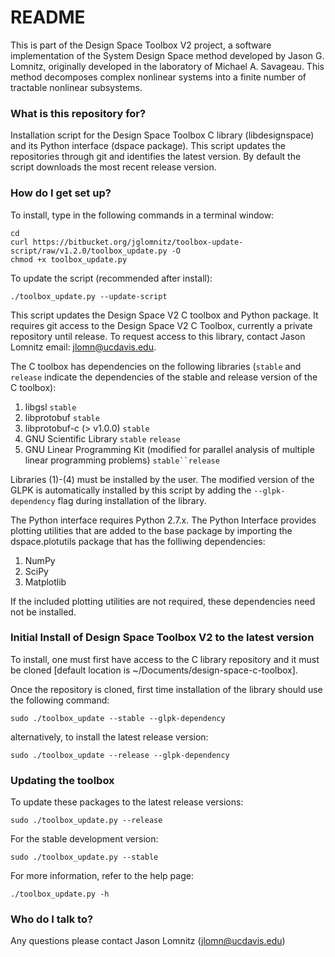 # README #

This is part of the Design Space Toolbox V2 project, a software implementation of the System Design Space method developed by Jason G. Lomnitz, originally developed in the laboratory of Michael A. Savageau. This method decomposes complex nonlinear systems into a finite number of tractable nonlinear subsystems.

### What is this repository for? ###

Installation script for the Design Space Toolbox C library (libdesignspace) and its Python interface (dspace package). This script updates the repositories through git and identifies the latest version. By default the script downloads the most recent release version.

### How do I get set up? ###

To install, type in the following commands in a terminal window:

    cd
    curl https://bitbucket.org/jglomnitz/toolbox-update-script/raw/v1.2.0/toolbox_update.py -O
    chmod +x toolbox_update.py

To update the script (recommended after install):

    ./toolbox_update.py --update-script

This script updates the Design Space V2 C toolbox and Python package. It requires git access to the Design Space V2 C Toolbox, currently a private repository until release. To request access to this library, contact Jason Lomnitz email: jlomn@ucdavis.edu.

The C toolbox has dependencies on the following libraries (`stable` and `release` indicate the dependencies of the stable and release version of the C toolbox):

1. libgsl `stable`
2. libprotobuf `stable`
3. libprotobuf-c (> v1.0.0) `stable`
4. GNU Scientific Library `stable` `release`
5. GNU Linear Programming Kit (modified for parallel analysis of multiple linear programming problems) `stable``release`

Libraries (1)-(4) must be installed by the user. The modified version of the GLPK is automatically installed by this script by adding the `--glpk-dependency` flag during installation of the library.

The Python interface requires Python 2.7.x. The Python Interface provides plotting utilities that are added to the base package by importing the dspace.plotutils package that has the folliwing dependencies:

1. NumPy
2. SciPy
3. Matplotlib

If the included plotting utilities are not required, these dependencies need not be installed.

### Initial Install of Design Space Toolbox V2 to the latest version ###

To install, one must first have access to the C library repository and it must be cloned [default location is ~/Documents/design-space-c-toolbox].

Once the repository is cloned, first time installation of the library should use the following command:

    sudo ./toolbox_update --stable --glpk-dependency

alternatively, to install the latest release version:

    sudo ./toolbox_update --release --glpk-dependency

### Updating the toolbox ###

To update these packages to the latest release versions:

    sudo ./toolbox_update.py --release

For the stable development version:

    sudo ./toolbox_update.py --stable

For more information, refer to the help page:

    ./toolbox_update.py -h

### Who do I talk to? ###

Any questions please contact Jason Lomnitz (jlomn@ucdavis.edu)